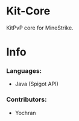 # Kit-Core
KitPvP core for MineStrike.

# Info

### Languages:
  - Java (Spigot API)

### Contributors:
  - Yochran
